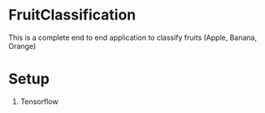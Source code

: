 # FruitClassification

This is a complete end to end application to classify fruits (Apple, Banana, Orange)

# Setup

1. Tensorflow


